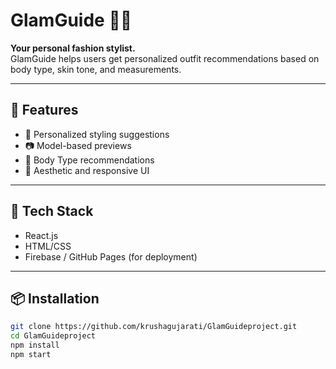 # GlamGuide 💃✨

**Your personal fashion stylist.**  
GlamGuide helps users get personalized outfit recommendations based on body type, skin tone, and measurements.

---

## 🚀 Features

- 👗 Personalized styling suggestions
- 📷 Model-based previews
- 🧠 Body Type recommendations
- 🎨 Aesthetic and responsive UI

---

## 🔧 Tech Stack

- React.js
- HTML/CSS
- Firebase / GitHub Pages (for deployment)

---

## 📦 Installation

```bash
git clone https://github.com/krushagujarati/GlamGuideproject.git
cd GlamGuideproject
npm install
npm start
